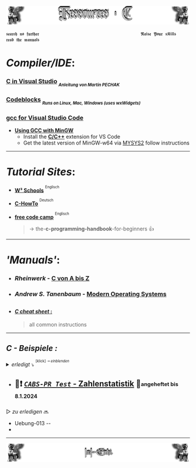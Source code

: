 <!--  library to learn C   📓📚  -->
![Lamassu_c](https://github.com/IxI-Enki/IxI-Enki/blob/main/.dev/visual/Lamassu_Ressources_C%20%5B(Kopfzeile)(tiny)%5D.png?raw=true)  

    𝖘𝖊𝖆𝖗𝖈𝖍 𝖓𝖔 𝖋𝖚𝖗𝖙𝖍𝖊𝖗                                       𝕽𝖆𝖎𝖘𝖊 𝖄𝖔𝖚𝖗 𝖘𝕶𝖎𝖑𝖑𝖘                                       𝖗𝖊𝖆𝖉 𝖙𝖍𝖊 𝖒𝖆𝖓𝖚𝖆𝖑𝖘

<!------------------------------------------------------- getting started ------------------------------------------------------->
# ***Compiler/IDE***:  

### [**C in Visual Studio**](https://github.com/IxI-Enki/IxI-Enki/blob/main/.dev/documents/cMitVisualStudio.pdf)  <sub><sub>*Anleitung von Martin PECHAK*</sub></sub> 

### [**Codeblocks**](https://www.codeblocks.org/) <sub><sub>*Runs on Linux, Mac, Windows (uses wxWidgets)*</sub></sub>

### [**gcc for Visual Studio Code**](https://code.visualstudio.com/docs/languages/cpp) 
   - [**Using GCC with MinGW**](https://code.visualstudio.com/docs/cpp/config-mingw)  
     - Install the [**C/C++**](https://marketplace.visualstudio.com/items?itemName=ms-vscode.cpptools) extension for VS Code  
     - Get the latest version of MinGW-w64 via [MYSYS2](https://www.msys2.org/) follow instructions  

---

<!-------------------------------------------------------- getting help -------------------------------------------------------->
# ***Tutorial Sites***:

- [**W³ Schools**](https://www.w3schools.com/c/c_syntax.php) <sup><sup>Englisch</sup></sup>  

- [**C-HowTo**](https://www.c-howto.de/tutorial/) <sup><sup>Deutsch</sup></sup>  

- [**free code camp**](https://www.freecodecamp.org/news/the-c-programming-handbook-for-beginners/) <sup><sup>Englisch</sup></sup>  
   > → the-**c-programming-handbook**-for-beginners 👍
     
     
---

<!-------------------------------------------------------- cheat sheets --------------------------------------------------------->
# ***'Manuals'***:  

- ### ***Rheinwerk*** - [C von A bis Z](https://openbook.rheinwerk-verlag.de/c_von_a_bis_z/)

- ### ***Andrew S. Tanenbaum*** - [Modern Operating Systems](https://github.com/IxI-Enki/IxI-Enki/blob/main/.dev/documents/Andrew%20S.%20Tanenbaum%20-%20Modern%20Operating%20Systems.pdf)

<sub><sup>
---
</sup></sub>
- #### [***C cheat sheet*** :](https://github.com/IxI-Enki/IxI-Enki/blob/main/.dev/documents/%5BC%5D%20Cheat%20Sheet.md)
     > all common instructions 



---

<!-- Übungen -->
## ***C - Beispiele :***
*<details><summary> erledigt*   ⤵  <sup><sup>[klick] ⇢ *einblenden*</sub></sup>    </summary>
<!-- FERTIGE Übungen: -->
- Uebung-001 -- [QuaderBerechner](https://github.com/IxI-Enki/Uebung-cabspr-00) 
- Uebung-002 -- ```übersprungen```
- Uebung-003 -- [Taschenrechner](https://github.com/IxI-Enki/Uebung-cabspr-003) 
- Uebung-004 -- [TaschenrechnerPlus](https://github.com/IxI-Enki/Uebung-cabspr-004) 
- Uebung-005 -- [Temperaturtabelle](https://github.com/IxI-Enki/Uebung-cabspr-005)
- Uebung-006 -- [BruttoNettoRechner](https://github.com/IxI-Enki/Uebung-cabspr-006)
- Uebung-007 -- [BMIRechner](https://github.com/IxI-Enki/Uebung-cabspr-007)
- Uebung-008 -- [Mittelwert](https://github.com/IxI-Enki/Uebung-cabspr-008)
- Uebung-009 -- [Balkendiagramm](https://github.com/IxI-Enki/Uebung-cabspr-009)
- Uebung-010 -- [Ziffernsumme](https://github.com/IxI-Enki/Uebung-cabspr-010)
- Uebung-011 -- [Kaffeemachine](https://github.com/IxI-Enki/Uebung-cabspr-011)
- Uebung-012 -- [Zahlenstatistik ***`❗ Probetest`*** ](https://github.com/IxI-Enki/Uebung-cabspr-012)
- Uebung-013 --
- Uebung-014 --
- Uebung-015 --
- Uebung-016 --
- 
---
</details>


<sub><sup>
---
</sup></sub>
- ##  🤖❗  [ ***`CABS-PR_Test`***  - Zahlenstatistik](https://github.com/IxI-Enki/Uebung-cabspr-012) 📌<sub><sup>angeheftet bis 8.1.2024</sup></sub>


<!-- NÄCHSTE Übungen -->
▷   *zu erledigen*   🔜
- Uebung-013 --
- 


---  
<!--  🧠by: github.com/IxI-Enki💭  -->
![Lamassu_(x2)](https://github.com/IxI-Enki/IxI-Enki/blob/main/.dev/visual/Lamassu_IxI-Enki%20%5B(Fusszeile)(tiny)%5D.png?raw=true)

<!-- tiny line: 

<sub><sup>
---
</sup></sub>




-->
